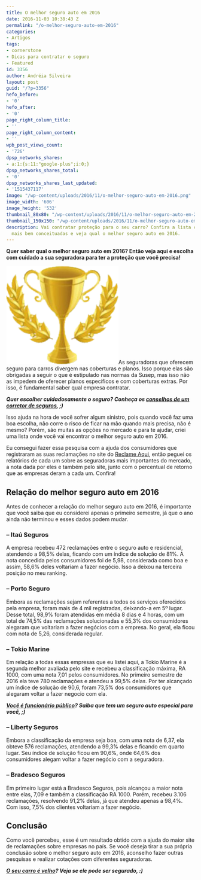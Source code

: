 ```yaml
---
title: O melhor seguro auto em 2016
date: 2016-11-03 10:38:43 Z
permalink: "/o-melhor-seguro-auto-em-2016"
categories:
- Artigos
tags:
- cornerstone
- Dicas para contratar o seguro
- Featured
id: 3356
author: Andréia Silveira
layout: post
guid: "/?p=3356"
hefo_before:
- '0'
hefo_after:
- '0'
page_right_column_title:
- ''
page_right_column_content:
- ''
wpb_post_views_count:
- '726'
dpsp_networks_shares:
- a:1:{s:11:"google-plus";i:0;}
dpsp_networks_shares_total:
- '0'
dpsp_networks_shares_last_updated:
- '1515437117'
image: "/wp-content/uploads/2016/11/o-melhor-seguro-auto-em-2016.png"
image_width: '606'
image_height: '532'
thumbnail_80x80: "/wp-content/uploads/2016/11/o-melhor-seguro-auto-em-2016-80x80.png"
thumbnail_150x150: "/wp-content/uploads/2016/11/o-melhor-seguro-auto-em-2016-150x150.png"
description: Vai contratar proteção para o seu carro? Confira a lista com as seguradoras
  mais bem conceituadas e veja qual o melhor seguro auto em 2016.
---
```


**Quer saber qual o melhor seguro auto em 2016? Então veja aqui e escolha com cuidado a sua seguradora para ter a proteção que você precisa!**

[<img class="alignleft wp-image-3357 size-medium" title="O melhor seguro auto em 2016" src="/wp-content/uploads/2016/11/o-melhor-seguro-auto-em-2016-300x263.png" alt="O melhor seguro auto em 2016" width="300" height="263" />](/wp-content/uploads/2016/11/o-melhor-seguro-auto-em-2016.png)As seguradoras que oferecem seguro para carros divergem nas coberturas e planos. Isso porque elas são obrigadas a seguir o que é estipulado nas normas da Susep, mas isso não as impedem de oferecer planos específicos e com coberturas extras. Por isso, é fundamental saber qual empresa contratar.

**_Quer escolher cuidadosamente o seguro? Conheça os <a href="/5-conselhos-de-corretor-de-seguro-auto" target="_blank">conselhos de um corretor de seguros</a>, ;)_**

Isso ajuda na hora de você sofrer algum sinistro, pois quando você faz uma boa escolha, não corre o risco de ficar na mão quando mais precisa, não é mesmo? Porém, são muitas as opções no mercado e para te ajudar, criei uma lista onde você vai encontrar o melhor seguro auto em 2016.

Eu consegui fazer essa pesquisa com a ajuda dos consumidores que registraram as suas reclamações no site do <a href="http://www.reclameaqui.com.br/" target="_blank">Reclame Aqui</a>, então peguei os relatórios de cada um sobre as seguradoras mais importantes do mercado, a nota dada por eles e também pelo site, junto com o percentual de retorno que as empresas deram a cada um. Confira!

## Relação do melhor seguro auto em 2016

Antes de conhecer a relação do melhor seguro auto em 2016, é importante que você saiba que eu considerei apenas o primeiro semestre, já que o ano ainda não terminou e esses dados podem mudar.

### **&#8211; Itaú Seguros**

A empresa recebeu 472 reclamações entre o seguro auto e residencial, atendendo a 98,5% delas, ficando com um índice de solução de 81%. A nota concedida pelos consumidores foi de 5,98, considerada como boa e assim, 58,6% deles voltariam a fazer negócio. Isso a deixou na terceira posição no meu ranking.

### **&#8211; Porto Seguro**

Embora as reclamações sejam referentes a todos os serviços oferecidos pela empresa, foram mais de 4 mil registradas, deixando-a em 5º lugar. Desse total, 98,9% foram atendidas em média 8 dias e 4 horas, com um total de 74,5% das reclamações solucionadas e 55,3% dos consumidores alegaram que voltariam a fazer negócios com a empresa. No geral, ela ficou com nota de 5,26, considerada regular.

### **&#8211; Tokio Marine**

Em relação a todas essas empresas que eu listei aqui, a Tokio Marine é a segunda melhor avaliada pelo site e recebeu a classificação máxima, RA 1000, com uma nota 7,01 pelos consumidores. No primeiro semestre de 2016 ela teve 780 reclamações e atendeu a 99,5% delas. Por ter alcançado um índice de solução de 90,6, foram 73,5% dos consumidores que alegaram voltar a fazer negocio com ela.

**_<a href="/seguro-auto-para-funcionario-publico/" target="_blank">Você é funcionário público</a>? Saiba que tem um seguro auto especial para você, ;)_**

### **&#8211; Liberty Seguros**

Embora a classificação da empresa seja boa, com uma nota de 6,37, ela obteve 576 reclamações, atendendo a 99,3% delas e ficando em quarto lugar. Seu índice de solução ficou em 90,6%, onde 64,6% dos consumidores alegam voltar a fazer negócio com a seguradora.

### **&#8211; Bradesco Seguros**

Em primeiro lugar está a Bradesco Seguros, pois alcançou a maior nota entre elas, 7,09 e também a classificação RA 1000. Porém, recebeu 3.106 reclamações, resolvendo 91,2% delas, já que atendeu apenas a 98,4%. Com isso, 7,5% dos clientes voltariam a fazer negócio.

## Conclusão

Como você percebeu, esse é um resultado obtido com a ajuda do maior site de reclamações sobre empresas no país. Se você deseja tirar a sua própria conclusão sobre o melhor seguro auto em 2016, aconselho fazer outras pesquisas e realizar cotações com diferentes seguradoras.

**_<a href="/seguro-auto-para-carros-ate-quantos-anos" target="_blank">O seu carro é velho</a>? Veja se ele pode ser segurado, :)_**